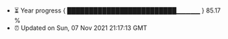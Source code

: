 - ⏳ Year progress { █████████████████████████▁▁▁▁▁ } 85.17 %
- ⏰ Updated on Sun, 07 Nov 2021 21:17:13 GMT

